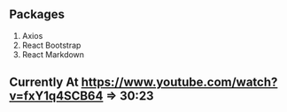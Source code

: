 ## Packages
1) Axios
2) React Bootstrap
3) React Markdown


## Currently At  https://www.youtube.com/watch?v=fxY1q4SCB64 => 30:23
